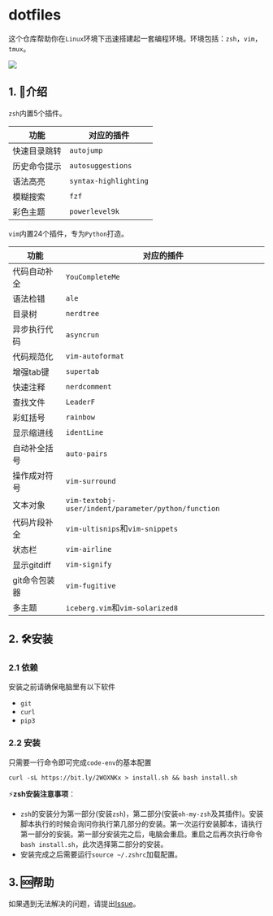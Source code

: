# dotfiles

这个仓库帮助你在`Linux`环境下迅速搭建起一套编程环境。环境包括：`zsh`，`vim`，`tmux`。

![](https://github.com/ppnman/code-env/blob/master/doc/vim.png)

## 1. :pencil:介绍

`zsh`内置5个插件。

| 功能         | 对应的插件            |
| ------------ | --------------------- |
| 快速目录跳转 | `autojump`            |
| 历史命令提示 | `autosuggestions`     |
| 语法高亮     | `syntax-highlighting` |
| 模糊搜索     | `fzf`                 |
| 彩色主题     | `powerlevel9k`        |

`vim`内置24个插件，专为`Python`打造。

| 功能         | 对应的插件       |
| ------------ | ---------------- |
| 代码自动补全 | `YouCompleteMe`  |
| 语法检错     | `ale`            |
| 目录树       | `nerdtree`       |
| 异步执行代码 | `asyncrun`       |
| 代码规范化   | `vim-autoformat` |
| 增强tab键    | `supertab`       |
| 快速注释     | `nerdcomment`    |
| 查找文件     | `LeaderF`        |
| 彩虹括号     | `rainbow`        |
| 显示缩进线   | `identLine`      |
| 自动补全括号 | `auto-pairs`     |
| 操作成对符号 | `vim-surround`   |
| 文本对象     | `vim-textobj-user/indent/parameter/python/function`|
| 代码片段补全 | `vim-ultisnips`和`vim-snippets`|
| 状态栏       | `vim-airline`    |
| 显示gitdiff  | `vim-signify`    |
| git命令包装器| `vim-fugitive`   |
| 多主题       | `iceberg.vim`和`vim-solarized8`|

## 2. :hammer_and_wrench:安装

### 2.1 依赖

安装之前请确保电脑里有以下软件

- `git`
- `curl`
- `pip3`

### 2.2 安装

只需要一行命令即可完成`code-env`的基本配置

```
curl -sL https://bit.ly/2WOXNKx > install.sh && bash install.sh
```

:zap:**zsh安装注意事项**：

- `zsh`的安装分为第一部分(安装`zsh`)，第二部分(安装`oh-my-zsh`及其插件)。安装脚本执行的时候会询问你执行第几部分的安装。第一次运行安装脚本，请执行第一部分的安装。第一部分安装完之后，电脑会重启。重启之后再次执行命令`bash install.sh`，此次选择第二部分的安装。
- 安装完成之后需要运行`source ~/.zshrc`加载配置。

## 3. :sos:帮助

如果遇到无法解决的问题，请提出[Issue](https://github.com/ppnman/code-env/issues)。
